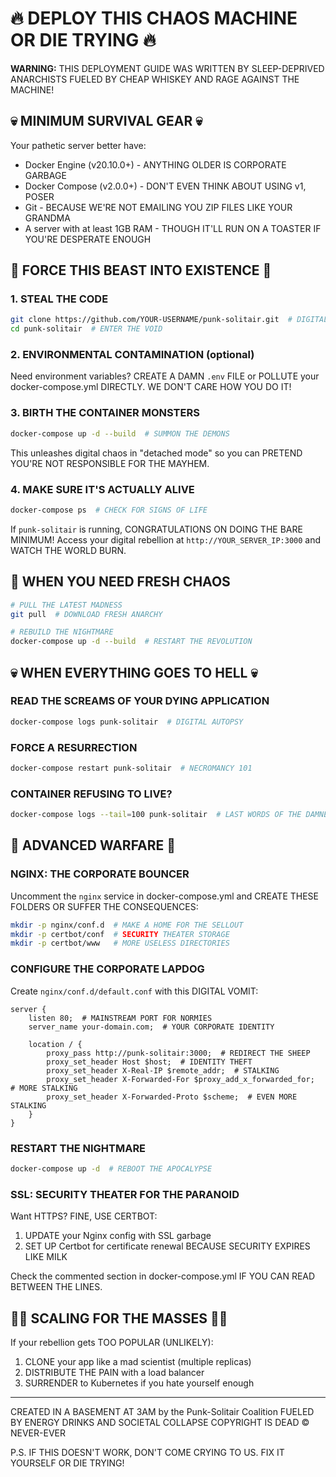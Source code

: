 # 🔥 DEPLOY THIS CHAOS MACHINE OR DIE TRYING 🔥

**WARNING:** THIS DEPLOYMENT GUIDE WAS WRITTEN BY SLEEP-DEPRIVED ANARCHISTS FUELED BY CHEAP WHISKEY AND RAGE AGAINST THE MACHINE!

## 💀 MINIMUM SURVIVAL GEAR 💀

Your pathetic server better have:
- Docker Engine (v20.10.0+) - ANYTHING OLDER IS CORPORATE GARBAGE
- Docker Compose (v2.0.0+) - DON'T EVEN THINK ABOUT USING v1, POSER
- Git - BECAUSE WE'RE NOT EMAILING YOU ZIP FILES LIKE YOUR GRANDMA
- A server with at least 1GB RAM - THOUGH IT'LL RUN ON A TOASTER IF YOU'RE DESPERATE ENOUGH

## 🔌 FORCE THIS BEAST INTO EXISTENCE 🔌

### 1. STEAL THE CODE

```bash
git clone https://github.com/YOUR-USERNAME/punk-solitair.git  # DIGITAL THEFT IS STILL THEFT
cd punk-solitair  # ENTER THE VOID
```

### 2. ENVIRONMENTAL CONTAMINATION (optional)

Need environment variables? CREATE A DAMN `.env` FILE or POLLUTE your docker-compose.yml DIRECTLY. WE DON'T CARE HOW YOU DO IT!

### 3. BIRTH THE CONTAINER MONSTERS

```bash
docker-compose up -d --build  # SUMMON THE DEMONS
```

This unleashes digital chaos in "detached mode" so you can PRETEND YOU'RE NOT RESPONSIBLE FOR THE MAYHEM.

### 4. MAKE SURE IT'S ACTUALLY ALIVE

```bash
docker-compose ps  # CHECK FOR SIGNS OF LIFE
```

If `punk-solitair` is running, CONGRATULATIONS ON DOING THE BARE MINIMUM! Access your digital rebellion at `http://YOUR_SERVER_IP:3000` and WATCH THE WORLD BURN.

## 🔄 WHEN YOU NEED FRESH CHAOS

```bash
# PULL THE LATEST MADNESS
git pull  # DOWNLOAD FRESH ANARCHY

# REBUILD THE NIGHTMARE
docker-compose up -d --build  # RESTART THE REVOLUTION
```

## 💀 WHEN EVERYTHING GOES TO HELL 💀

### READ THE SCREAMS OF YOUR DYING APPLICATION

```bash
docker-compose logs punk-solitair  # DIGITAL AUTOPSY
```

### FORCE A RESURRECTION

```bash
docker-compose restart punk-solitair  # NECROMANCY 101
```

### CONTAINER REFUSING TO LIVE?

```bash
docker-compose logs --tail=100 punk-solitair  # LAST WORDS OF THE DAMNED
```

## 🔪 ADVANCED WARFARE 🔪

### NGINX: THE CORPORATE BOUNCER

Uncomment the `nginx` service in docker-compose.yml and CREATE THESE FOLDERS OR SUFFER THE CONSEQUENCES:

```bash
mkdir -p nginx/conf.d  # MAKE A HOME FOR THE SELLOUT
mkdir -p certbot/conf  # SECURITY THEATER STORAGE
mkdir -p certbot/www   # MORE USELESS DIRECTORIES
```

### CONFIGURE THE CORPORATE LAPDOG

Create `nginx/conf.d/default.conf` with this DIGITAL VOMIT:

```nginx
server {
    listen 80;  # MAINSTREAM PORT FOR NORMIES
    server_name your-domain.com;  # YOUR CORPORATE IDENTITY

    location / {
        proxy_pass http://punk-solitair:3000;  # REDIRECT THE SHEEP
        proxy_set_header Host $host;  # IDENTITY THEFT
        proxy_set_header X-Real-IP $remote_addr;  # STALKING
        proxy_set_header X-Forwarded-For $proxy_add_x_forwarded_for;  # MORE STALKING
        proxy_set_header X-Forwarded-Proto $scheme;  # EVEN MORE STALKING
    }
}
```

### RESTART THE NIGHTMARE

```bash
docker-compose up -d  # REBOOT THE APOCALYPSE
```

### SSL: SECURITY THEATER FOR THE PARANOID

Want HTTPS? FINE, USE CERTBOT:

1. UPDATE your Nginx config with SSL garbage
2. SET UP Certbot for certificate renewal BECAUSE SECURITY EXPIRES LIKE MILK

Check the commented section in docker-compose.yml IF YOU CAN READ BETWEEN THE LINES.

## 🏴‍☠️ SCALING FOR THE MASSES 🏴‍☠️

If your rebellion gets TOO POPULAR (UNLIKELY):

1. CLONE your app like a mad scientist (multiple replicas)
2. DISTRIBUTE THE PAIN with a load balancer
3. SURRENDER to Kubernetes if you hate yourself enough

---

CREATED IN A BASEMENT AT 3AM by the Punk-Solitair Coalition
FUELED BY ENERGY DRINKS AND SOCIETAL COLLAPSE
COPYRIGHT IS DEAD © NEVER-EVER

P.S. IF THIS DOESN'T WORK, DON'T COME CRYING TO US. FIX IT YOURSELF OR DIE TRYING! 